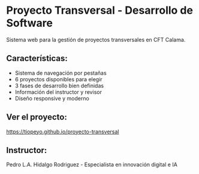 # Proyecto Transversal - Desarrollo de Software

Sistema web para la gestión de proyectos transversales en CFT Calama.

## Características:
- Sistema de navegación por pestañas
- 6 proyectos disponibles para elegir
- 3 fases de desarrollo bien definidas
- Información del instructor y revisor
- Diseño responsive y moderno

## Ver el proyecto:
https://tiopeyo.github.io/proyecto-transversal

## Instructor:
Pedro L.A. Hidalgo Rodriguez - Especialista en innovación digital e IA
